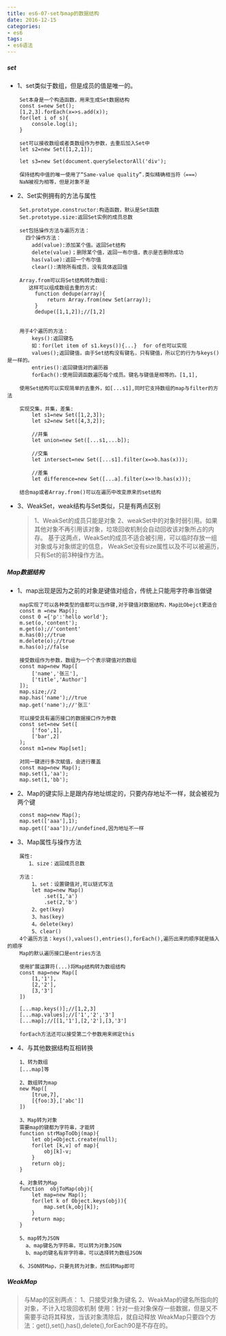 ```yaml
---
title: es6-07-set与map的数据结构
date: 2016-12-15
categories:
- es6
tags: 
- es6语法
---
```


##### set
+ 1、set类似于数组，但是成员的值是唯一的。
```
    Set本身是一个构造函数，用来生成Set数据结构
    const s=new Set();
    [1,2,3].forEach(x=>s.add(x));
    for(let i of s){
        console.log(i);
    }
    
    set可以接收数组或者类数组作为参数，去重后加入Set中
    let s2=new Set([1,2,1]);
    
    let s3=new Set(document.querySelectorAll('div');
    
    保持结构中值的唯一使用了“Same-value quality”.类似精确相当符（===）
    NaN被视为相等，但是对象不是
```

+ 2、Set实例拥有的方法与属性
```
    Set.prototype.constructor:构造函数，默认是Set函数
    Set.prototype.size:返回Set实例的成员总数
    
    set包括操作方法与遍历方法：
      四个操作方法：
        add(value):添加某个值。返回Set结构
        delete(value)；删除某个值，返回一布尔值，表示是否删除成功
        has(value):返回一个布尔值
        clear():清除所有成员，没有具体返回值
        
    Array.from可以将Set结构转为数组:
       这样可以组成数组去重的方式:
         function dedupe(array){
             return Array.from(new Set(array));
         }
         dedupe([1,1,2]);//[1,2]
         
    
    用于4个遍历的方法：
        keys():返回键名
        如：for(let item of s1.keys()){...}  for of也可以实现
        values();返回键值，由于Set结构没有键名，只有键值，所以它的行为与keys()是一样的。
        entries():返回键值对的遍历器
        forEach():使用回调函数遍历每个成员。键名与键值是相等的。[1,1],
        
    使用Set结构可以实现简单的去重外，如[...s1],同时它支持数组的map与filter的方法 
    
    实现交集，并集，差集:
        let s1=new Set([1,2,3]);
        let s2=new Set([4,3,2]);
        
        //并集
        let union=new Set([...s1,...b]);
        
        //交集
        let intersect=new Set([...s1].filter(x=>b.has(x)));
        
        //差集
        let difference=new Set([...a].filter(x=>!b.has(x)));
        
    结合map或者Array.from()可以在遍历中改变原来的set结构
```

+ 3、WeakSet，weak结构与Set类似，只是有两点区别
  > 1、WeakSet的成员只能是对象
    2、weakSet中的对象时弱引用。如果其他对象不再引用该对象，垃圾回收机制会自动回收该对象所占的内存。
    基于这两点，WeakSet的成员不适合被引用，可以临时存放一组对象或与对象绑定的信息，
   WeakSet没有size属性以及不可以被遍历，只有Set的前3种操作方法。

##### Map数据结构
+ 1、map出现是因为之前的对象是键值对组合，传统上只能用字符串当做键
```
    map实现了可以各种类型的值都可以当作键,对于键值对数据结构，Map比Obejct更适合
    const m =new Map();
    const 0 ={'p':'hello world'};
    m.set(o,'content');
    m.get(o);//'content'
    m.has(0);//true
    m.delete(o);//true
    m.has(o);//false
    
    接受数组作为参数，数组为一个个表示键值对的数组
    const map=new Map([
        ['name','张三'],
        ['title','Author']
    ]);
    map.size;//2
    map.has('name');//true
    map.get('name');//'张三'
    
    可以接受具有遍历接口的数据接口作为参数
    const set=new Set([
        ['foo',1],
        ['bar',2]
    );
    const m1=new Map[set];
    
    对同一键进行多次赋值，会进行覆盖
    const map=new Map();
    map.set(1,'aa');
    map.set(1,'bb');
```

+ 2、Map的键实际上是跟内存地址绑定的，只要内存地址不一样，就会被视为两个键
```
    const map=new Map();
    map.set(['aaa'],1);
    map.get(['aaa']);//undefined,因为地址不一样
```

+ 3、Map属性与操作方法
```
    属性:
       1、size：返回成员总数
       
    方法：
        1、set：设置键值对,可以链式写法
        let map=new Map()
            .set(1,'a')
            .set(2,'b')
        2、get(key)
        3、has(key)
        4。delete(key)
        5、clear()
    4个遍历方法：keys(),values(),entries(),forEach(),遍历出来的顺序就是插入的顺序
    Map的默认遍历接口是entries方法
    
    使用扩展运算符(...)将Map结构转为数组结构
    const map=new Map([
        [1,'1'],
        [2,'2'],
        [3,'3']
    ])
    
    [...map.keys()];//[1,2,3]
    [...map.values];//['1','2','3']
    [...map];//[[1,'1'],[2,'2'],[3,'3']
    
    forEach方法还可以接受第二个参数用来绑定this
```

+ 4、与其他数据结构互相转换
```
    1、转为数组
    [...map]等
    
    2、数组转为map
    new Map([
        [true,7],
        [{foo:3},['abc']]
    ])
    
    3、Map转为对象
    需要map的键都为字符串，才能转
    function strMapToObj(map){
        let obj=Object.create(null);
        for(let [k,v] of map){
            obj[k]-v;
        }
        return obj;
    }
    
    4、对象转为Map
    function  objToMap(obj){
        let map=new Map();
        for(let k of Object.keys(obj)){
            map.set(k,obj[k]);
        }
        return map;
    }
    
    5、map转为JSON
      a、map键名为字符串，可以转为对象JSON
      b、map的键名有非字符串，可以选择转为数组JSON
      
    6、JSON转Map，只要先转为对象，然后转Map即可
```

##### WeakMap

>与Map的区别两点：
  1、只接受对象为键名
  2、WeakMap的键名所指向的对象，不计入垃圾回收机制
  使用：针对一些对象保存一些数据，但是又不需要手动将其释放，当该对象清除后，就自动释放
  WeakMap只要四个方法：get(),set(),has(),delete(),forEach90是不存在的。